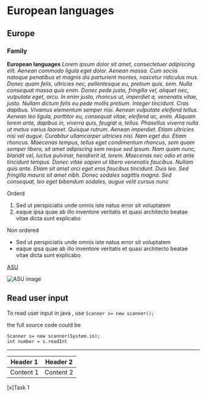 # European languages
## Europe
### Family
**European languages**
_Lorem ipsum dolor sit amet, consectetuer adipiscing elit. Aenean commodo ligula eget dolor. Aenean massa. Cum sociis natoque penatibus et magnis dis parturient montes, nascetur ridiculus mus. Donec quam felis, ultricies nec, pellentesque eu, pretium quis, sem. Nulla consequat massa quis enim. Donec pede justo, fringilla vel, aliquet nec, vulputate eget, arcu. In enim justo, rhoncus ut, imperdiet a, venenatis vitae, justo. Nullam dictum felis eu pede mollis pretium. Integer tincidunt. Cras dapibus. Vivamus elementum semper nisi. Aenean vulputate eleifend tellus. Aenean leo ligula, porttitor eu, consequat vitae, eleifend ac, enim. Aliquam lorem ante, dapibus in, viverra quis, feugiat a, tellus. Phasellus viverra nulla ut metus varius laoreet. Quisque rutrum. Aenean imperdiet. Etiam ultricies nisi vel augue. Curabitur ullamcorper ultricies nisi. Nam eget dui. Etiam rhoncus. Maecenas tempus, tellus eget condimentum rhoncus, sem quam semper libero, sit amet adipiscing sem neque sed ipsum. Nam quam nunc, blandit vel, luctus pulvinar, hendrerit id, lorem. Maecenas nec odio et ante tincidunt tempus. Donec vitae sapien ut libero venenatis faucibus. Nullam quis ante. Etiam sit amet orci eget eros faucibus tincidunt. Duis leo. Sed fringilla mauris sit amet nibh. Donec sodales sagittis magna. Sed consequat, leo eget bibendum sodales, augue velit cursus nunc_

Orderd
1. Sed ut perspiciatis unde omnis iste natus error sit voluptatem
2. eaque ipsa quae ab illo inventore veritatis et quasi architecto beatae vitae dicta sunt explicabo

Non ordered

- Sed ut perspiciatis unde omnis iste natus error sit voluptatem
- eaque ipsa quae ab illo inventore veritatis et quasi architecto beatae vitae dicta sunt explicabo

[ASU](https://www.asu.edu.jo/en/Pages/default.aspx)

![ASU image](https://github.com/DemaAltamimi/SDD/assets/148858319/f20e7c99-b65a-4ae2-978b-baa94f9ef5e5)


## Read user input
To read user input in java , use `Scanner s= new scanner();` 

the full source code could be

    Scanner s= new scanner(System.in);
    int number = s.readInt


---
|Header 1|Header 2|
|--------|--------|
|Content 1|Content 2|
 [x]Task 1










    
